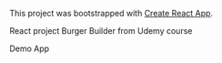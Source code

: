 This project was bootstrapped with [Create React App](https://github.com/facebook/create-react-app).

React project Burger Builder from Udemy course

Demo App
